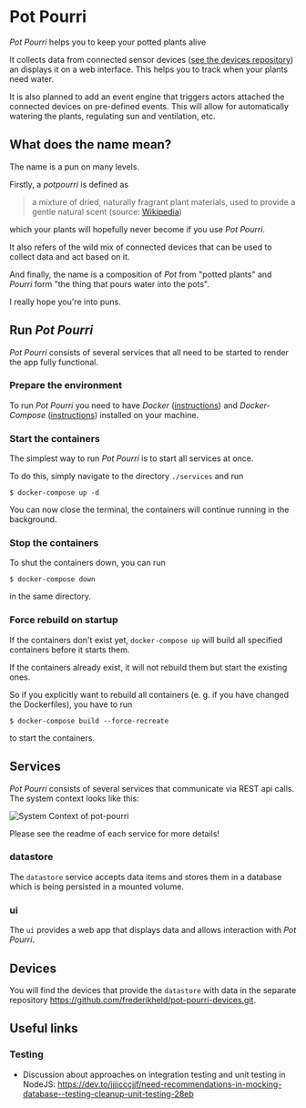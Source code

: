 # Pot Pourri

_Pot Pourri_ helps you to keep your potted plants alive

It collects data from connected sensor devices ([see the devices repository](https://github.com/frederikheld/pot-pourri-devices)) an displays it on a web interface. This helps you to track when your plants need water.

It is also planned to add an event engine that triggers actors attached the connected devices on pre-defined events. This will allow for automatically watering the plants, regulating sun and ventilation, etc.

## What does the name mean?

The name is a pun on many levels.

Firstly, a _potpourri_ is defined as 

> a mixture of dried, naturally fragrant plant materials, used to provide a gentle natural scent (source: [Wikipedia](https://en.wikipedia.org/wiki/Potpourri))

which your plants will hopefully never become if you use _Pot Pourri_.

It also refers of the wild mix of connected devices that can be used to collect data and act based on it.

And finally, the name is a composition of _Pot_ from "potted plants" and _Pourri_ form "the thing that pours water into the pots".

I really hope you're into puns.

## Run _Pot Pourri_

_Pot Pourri_ consists of several services that all need to be started to render the app fully functional.

### Prepare the environment

To run _Pot Pourri_ you need to have _Docker_ ([instructions](https://docs.docker.com/install/)) and _Docker-Compose_ ([instructions](https://docs.docker.com/compose/install/)) installed on your machine.

### Start the containers

The simplest way to run _Pot Pourri_ is to start all services at once.

To do this, simply navigate to the directory `./services` and run 

```$ docker-compose up -d```

You can now close the terminal, the containers will continue running in the background.

### Stop the containers

To shut the containers down, you can run

```$ docker-compose down```

in the same directory.

### Force rebuild on startup

If the containers don't exist yet, `docker-compose up` will build all specified containers before it starts them.

If the containers already exist, it will not rebuild them but start the existing ones.

So if you explicitly want to rebuild all containers (e. g. if you have changed the Dockerfiles), you have to run

```$ docker-compose build --force-recreate```

to start the containers.

## Services

_Pot Pourri_ consists of several services that communicate via REST api calls. The system context looks like this:

![System Context of pot-pourri](https://potpourri.frederikheld.de/architecture/system_context.png)

Please see the readme of each service for more details!

### datastore

The `datastore` service accepts data items and stores them in a database which is being persisted in a mounted volume.

### ui

The `ui` provides a web app that displays data and allows interaction with _Pot Pourri_.

## Devices

You will find the devices that provide the `datastore` with data in the separate repository https://github.com/frederikheld/pot-pourri-devices.git.

## Useful links

### Testing

- Discussion about approaches on integration testing and unit testing in NodeJS: https://dev.to/jjjjcccjjf/need-recommendations-in-mocking-database--testing-cleanup-unit-testing-28eb
